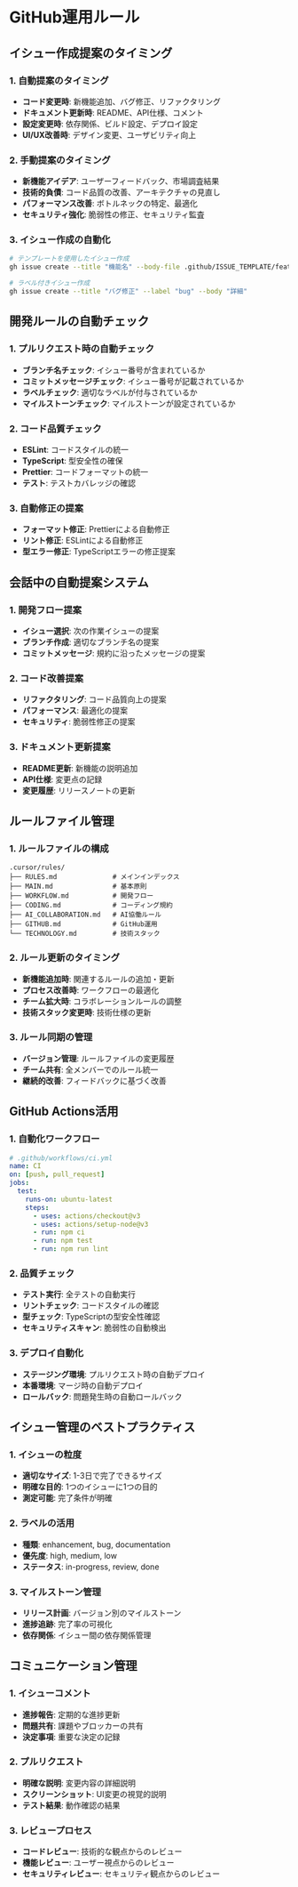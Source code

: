 # GitHub運用ルール

## イシュー作成提案のタイミング

### 1. 自動提案のタイミング
- **コード変更時**: 新機能追加、バグ修正、リファクタリング
- **ドキュメント更新時**: README、API仕様、コメント
- **設定変更時**: 依存関係、ビルド設定、デプロイ設定
- **UI/UX改善時**: デザイン変更、ユーザビリティ向上

### 2. 手動提案のタイミング
- **新機能アイデア**: ユーザーフィードバック、市場調査結果
- **技術的負債**: コード品質の改善、アーキテクチャの見直し
- **パフォーマンス改善**: ボトルネックの特定、最適化
- **セキュリティ強化**: 脆弱性の修正、セキュリティ監査

### 3. イシュー作成の自動化
```bash
# テンプレートを使用したイシュー作成
gh issue create --title "機能名" --body-file .github/ISSUE_TEMPLATE/feature.md

# ラベル付きイシュー作成
gh issue create --title "バグ修正" --label "bug" --body "詳細"
```

## 開発ルールの自動チェック

### 1. プルリクエスト時の自動チェック
- **ブランチ名チェック**: イシュー番号が含まれているか
- **コミットメッセージチェック**: イシュー番号が記載されているか
- **ラベルチェック**: 適切なラベルが付与されているか
- **マイルストーンチェック**: マイルストーンが設定されているか

### 2. コード品質チェック
- **ESLint**: コードスタイルの統一
- **TypeScript**: 型安全性の確保
- **Prettier**: コードフォーマットの統一
- **テスト**: テストカバレッジの確認

### 3. 自動修正の提案
- **フォーマット修正**: Prettierによる自動修正
- **リント修正**: ESLintによる自動修正
- **型エラー修正**: TypeScriptエラーの修正提案

## 会話中の自動提案システム

### 1. 開発フロー提案
- **イシュー選択**: 次の作業イシューの提案
- **ブランチ作成**: 適切なブランチ名の提案
- **コミットメッセージ**: 規約に沿ったメッセージの提案

### 2. コード改善提案
- **リファクタリング**: コード品質向上の提案
- **パフォーマンス**: 最適化の提案
- **セキュリティ**: 脆弱性修正の提案

### 3. ドキュメント更新提案
- **README更新**: 新機能の説明追加
- **API仕様**: 変更点の記録
- **変更履歴**: リリースノートの更新

## ルールファイル管理

### 1. ルールファイルの構成
```
.cursor/rules/
├── RULES.md              # メインインデックス
├── MAIN.md               # 基本原則
├── WORKFLOW.md           # 開発フロー
├── CODING.md             # コーディング規約
├── AI_COLLABORATION.md   # AI協働ルール
├── GITHUB.md             # GitHub運用
└── TECHNOLOGY.md         # 技術スタック
```

### 2. ルール更新のタイミング
- **新機能追加時**: 関連するルールの追加・更新
- **プロセス改善時**: ワークフローの最適化
- **チーム拡大時**: コラボレーションルールの調整
- **技術スタック変更時**: 技術仕様の更新

### 3. ルール同期の管理
- **バージョン管理**: ルールファイルの変更履歴
- **チーム共有**: 全メンバーでのルール統一
- **継続的改善**: フィードバックに基づく改善

## GitHub Actions活用

### 1. 自動化ワークフロー
```yaml
# .github/workflows/ci.yml
name: CI
on: [push, pull_request]
jobs:
  test:
    runs-on: ubuntu-latest
    steps:
      - uses: actions/checkout@v3
      - uses: actions/setup-node@v3
      - run: npm ci
      - run: npm test
      - run: npm run lint
```

### 2. 品質チェック
- **テスト実行**: 全テストの自動実行
- **リントチェック**: コードスタイルの確認
- **型チェック**: TypeScriptの型安全性確認
- **セキュリティスキャン**: 脆弱性の自動検出

### 3. デプロイ自動化
- **ステージング環境**: プルリクエスト時の自動デプロイ
- **本番環境**: マージ時の自動デプロイ
- **ロールバック**: 問題発生時の自動ロールバック

## イシュー管理のベストプラクティス

### 1. イシューの粒度
- **適切なサイズ**: 1-3日で完了できるサイズ
- **明確な目的**: 1つのイシューに1つの目的
- **測定可能**: 完了条件が明確

### 2. ラベルの活用
- **種類**: enhancement, bug, documentation
- **優先度**: high, medium, low
- **ステータス**: in-progress, review, done

### 3. マイルストーン管理
- **リリース計画**: バージョン別のマイルストーン
- **進捗追跡**: 完了率の可視化
- **依存関係**: イシュー間の依存関係管理

## コミュニケーション管理

### 1. イシューコメント
- **進捗報告**: 定期的な進捗更新
- **問題共有**: 課題やブロッカーの共有
- **決定事項**: 重要な決定の記録

### 2. プルリクエスト
- **明確な説明**: 変更内容の詳細説明
- **スクリーンショット**: UI変更の視覚的説明
- **テスト結果**: 動作確認の結果

### 3. レビュープロセス
- **コードレビュー**: 技術的な観点からのレビュー
- **機能レビュー**: ユーザー視点からのレビュー
- **セキュリティレビュー**: セキュリティ観点からのレビュー 
